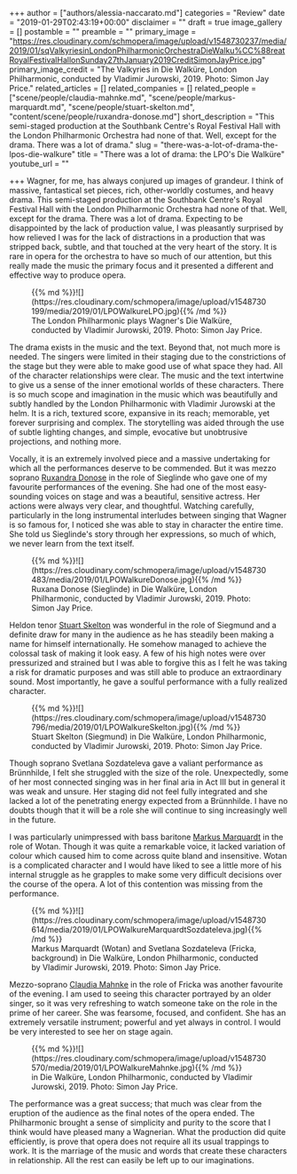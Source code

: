 +++
author = ["authors/alessia-naccarato.md"]
categories = "Review"
date = "2019-01-29T02:43:19+00:00"
disclaimer = ""
draft = true
image_gallery = []
postamble = ""
preamble = ""
primary_image = "https://res.cloudinary.com/schmopera/image/upload/v1548730237/media/2019/01/sqValkyriesinLondonPhilharmonicOrchestraDieWalku%CC%88reatRoyalFestivalHallonSunday27thJanuary2019CreditSimonJayPrice.jpg"
primary_image_credit = "The Valkyries in Die Walküre, London Philharmonic, conducted by Vladimir Jurowski, 2019. Photo: Simon Jay Price."
related_articles = []
related_companies = []
related_people = ["scene/people/claudia-mahnke.md", "scene/people/markus-marquardt.md", "scene/people/stuart-skelton.md", "content/scene/people/ruxandra-donose.md"]
short_description = "This semi-staged production at the Southbank Centre's Royal Festival Hall with the London Philharmonic Orchestra had none of that. Well, except for the drama. There was a lot of drama."
slug = "there-was-a-lot-of-drama-the-lpos-die-walkure"
title = "There was a lot of drama: the LPO's Die Walküre"
youtube_url = ""

+++
Wagner, for me, has always conjured up images of grandeur. I think of massive, fantastical set pieces, rich, other-worldly costumes, and heavy drama. This semi-staged production at the Southbank Centre's Royal Festival Hall with the London Philharmonic Orchestra had none of that. Well, except for the drama. There was a lot of drama. Expecting to be disappointed by the lack of production value, I was pleasantly surprised by how relieved I was for the lack of distractions in a production that was stripped back, subtle, and that touched at the very heart of the story. It is rare in opera for the orchestra to have so much of our attention, but this really made the music the primary focus and it presented a different and effective way to produce opera.

<figure data-type="image">{{% md %}}![](https://res.cloudinary.com/schmopera/image/upload/v1548730199/media/2019/01/LPOWalkureLPO.jpg){{% /md %}}

<figcaption>The London Philharmonic plays Wagner's Die Walküre, conducted by Vladimir Jurowski, 2019. Photo: Simon Jay Price.</figcaption>

</figure>

The drama exists in the music and the text. Beyond that, not much more is needed. The singers were limited in their staging due to the constrictions of the stage but they were able to make good use of what space they had. All of the character relationships were clear. The music and the text intertwine to give us a sense of the inner emotional worlds of these characters. There is so much scope and imagination in the music which was beautifully and subtly handled by the London Philharmonic with Vladimir Jurowski at the helm. It is a rich, textured score, expansive in its reach; memorable, yet forever surprising and complex. The storytelling was aided through the use of subtle lighting changes, and simple, evocative but unobtrusive projections, and nothing more.

Vocally, it is an extremely involved piece and a massive undertaking for which all the performances deserve to be commended. But it was mezzo soprano [Ruxandra Donose](/scene/people/ruxana-donose/) in the role of Sieglinde who gave one of my favourite performances of the evening. She had one of the most easy-sounding voices on stage and was a beautiful, sensitive actress. Her actions were always very clear, and thoughtful. Watching carefully, particularly in the long instrumental interludes between singing that Wagner is so famous for, I noticed she was able to stay in character the entire time. She told us Sieglinde's story through her expressions, so much of which, we never learn from the text itself.

<figure data-type="image">{{% md %}}![](https://res.cloudinary.com/schmopera/image/upload/v1548730483/media/2019/01/LPOWalkureDonose.jpg){{% /md %}}

<figcaption>Ruxana Donose (Sieglinde) in Die Walküre, London Philharmonic, conducted by Vladimir Jurowski, 2019. Photo: Simon Jay Price.</figcaption>

</figure>

Heldon tenor [Stuart Skelton](/scene/people/stuart-skelton/) was wonderful in the role of Siegmund and a definite draw for many in the audience as he has steadily been making a name for himself internationally. He somehow managed to achieve the colossal task of making it look easy. A few of his high notes were over pressurized and strained but I was able to forgive this as I felt he was taking a risk for dramatic purposes and was still able to produce an extraordinary sound. Most importantly, he gave a soulful performance with a fully realized character.

<figure data-type="image">{{% md %}}![](https://res.cloudinary.com/schmopera/image/upload/v1548730796/media/2019/01/LPOWalkureSkelton.jpg){{% /md %}}

<figcaption>Stuart Skelton (Siegmund) in Die Walküre, London Philharmonic, conducted by Vladimir Jurowski, 2019. Photo: Simon Jay Price.</figcaption>

</figure>

Though soprano Svetlana Sozdateleva gave a valiant performance as Brünnhilde, I felt she struggled with the size of the role. Unexpectedly, some of her most connected singing was in her final aria in Act III but in general it was weak and unsure. Her staging did not feel fully integrated and she lacked a lot of the penetrating energy expected from a Brünnhilde. I have no doubts though that it will be a role she will continue to sing increasingly well in the future.

I was particularly unimpressed with bass baritone [Markus Marquardt](/scene/people/markus-marquardt/) in the role of Wotan. Though it was quite a remarkable voice, it lacked variation of colour which caused him to come across quite bland and insensitive. Wotan is a complicated character and I would have liked to see a little more of his internal struggle as he grapples to make some very difficult decisions over the course of the opera. A lot of this contention was missing from the performance.

<figure data-type="image">{{% md %}}![](https://res.cloudinary.com/schmopera/image/upload/v1548730614/media/2019/01/LPOWalkureMarquardtSozdateleva.jpg){{% /md %}}

<figcaption>Markus Marquardt (Wotan) and Svetlana Sozdateleva (Fricka, background) in Die Walküre, London Philharmonic, conducted by Vladimir Jurowski, 2019. Photo: Simon Jay Price.</figcaption>

</figure>

Mezzo-soprano [Claudia Mahnke](/scene/people/claudia-mahnke/) in the role of Fricka was another favourite of the evening. I am used to seeing this character portrayed by an older singer, so it was very refreshing to watch someone take on the role in the prime of her career. She was fearsome, focused, and confident. She has an extremely versatile instrument; powerful and yet always in control. I would be very interested to see her on stage again.

<figure data-type="image">{{% md %}}![](https://res.cloudinary.com/schmopera/image/upload/v1548730570/media/2019/01/LPOWalkureMahnke.jpg){{% /md %}}

<figcaption>in Die Walküre, London Philharmonic, conducted by Vladimir Jurowski, 2019. Photo: Simon Jay Price.</figcaption>

</figure>

The performance was a great success; that much was clear from the eruption of the audience as the final notes of the opera ended. The Philharmonic brought a sense of simplicity and purity to the score that I think would have pleased many a Wagnerian. What the production did quite efficiently, is prove that opera does not require all its usual trappings to work. It is the marriage of the music and words that create these characters in relationship. All the rest can easily be left up to our imaginations.
